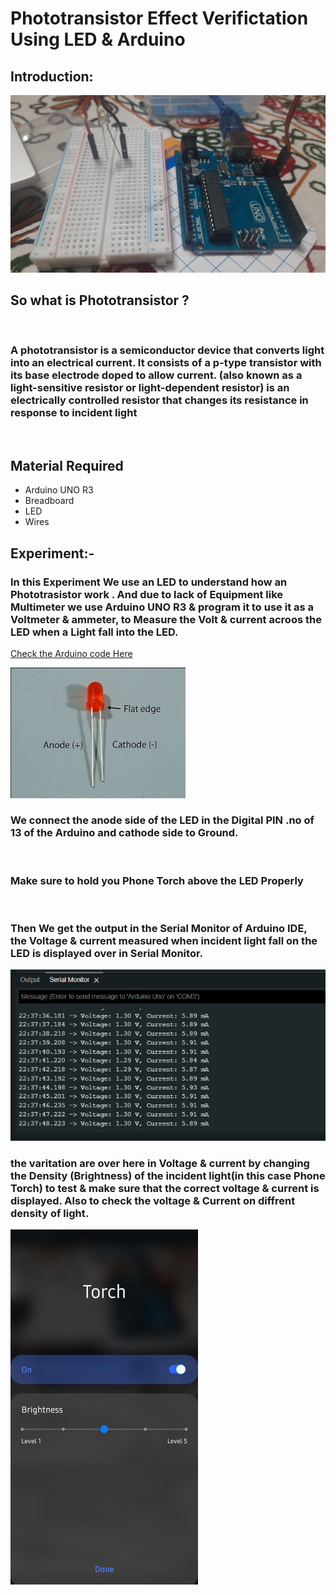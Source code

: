 # Phototransistor Effect Verifictation Using LED & Arduino


##  Introduction:

<img  src="./assets/project.jpg">

<br>

## So what is Phototransistor ? 
<br>

### A phototransistor is a semiconductor device that converts light into an electrical current. It consists of a p-type transistor with its base electrode doped to allow current. (also known as a light-sensitive resistor or light-dependent resistor) is an electrically controlled resistor that changes its resistance in response to incident light 

<br>

## Material Required

<ul>
<li>Arduino UNO R3</li>
<li> Breadboard </li>
<li>LED</li>
<li>Wires</li>

</ul>

## Experiment:-

### In this Experiment We use an LED to understand  how an  Phototrasistor work . And due to lack of Equipment like Multimeter we use Arduino UNO R3 & program it to use it as a Voltmeter & ammeter, to Measure the Volt & current acroos the LED when a Light fall into the LED. 


[ Check the Arduino  code Here ](./code.ino)

<img width="280px" src="./assets/ledpin.png">

### We connect the  anode side of the LED in the Digital PIN .no of 13 of the  Arduino and cathode side to Ground. 
<br>

### Make sure to hold you Phone Torch above the LED Properly 
<br>

### Then We get the output in the Serial Monitor of Arduino IDE, the Voltage & current measured when incident light fall on the LED is displayed over in Serial Monitor.

<img  src="./assets/serial.png">

### the varitation are over here in Voltage & current by changing the Density (Brightness) of the incident light(in this case Phone Torch)  to test & make sure that the correct voltage & current is displayed. Also to check the voltage & Current on diffrent density of light.

<img  width ="300px" src="./assets/phonelight.jpg">




